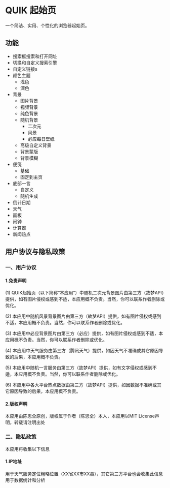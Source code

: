 # QUIK 起始页

一个简洁、实用、个性化的浏览器起始页。

## 功能

- 搜索框搜索和打开网址
- 切换和自定义搜索引擎
- 自定义链接s
- 颜色主题
  - 浅色
  - 深色
- 背景
  - 图片背景
  - 视频背景
  - 纯色背景
  - 随机背景
    - 二次元
    - 风景
    - 必应每日壁纸
  - 高级自定义背景
  - 背景蒙版
  - 背景模糊
- 便笺
  - 基础
  - 固定到主页
- 底部一言
  - 自定义
  - 随机生成
- 倒计日期
- 天气
- 画板
- 闹钟
- 计算器
- 新闻热点

## 用户协议与隐私政策

### 一、用户协议
#### 1.免责声明

(1) QUIK起始页（以下简称“本应用”）中随机二次元背景图片由第三方（故梦API）提供，如有图片侵权或感到不适，本应用概不负责。当然，你可以联系作者删除或优化。</p>

(2) 本应用中随机风景背景图片由第三方（故梦API）提供，如有图片侵权或感到不适，本应用概不负责。当然，你可以联系作者删除或优化。</p>

(3) 本应用中必应背景图片由第三方（必应）提供，如有图片侵权或感到不适，本应用概不负责。当然，你可以联系作者删除或优化。</p>

(4) 本应用中天气服务由第三方（腾讯天气）提供，如因天气不准确或其它原因导致的后果，本应用概不负责。</p>

(5) 本应用中随机一言服务由第三方（故梦API）提供，如有文字侵权或感到不适，本应用概不负责。当然，你可以联系作者删除或优化。</p>

(6) 本应用中各大平台热点数据由第三方（故梦API）提供，如因数据不准确或其它原因导致的后果，本应用概不负责。</p>
#### 2.版权声明

本应用由陈思全原创，版权属于作者（陈思全）本人，本应用以MIT License声明，转载请注明出处</p>
### 二、隐私政策

本应用将收集以下信息</p>
#### 1.IP地址

用于天气服务定位粗略位置（XX省XX市XX县），其它第三方平台也会收集此信息用于数据统计和分析</p>